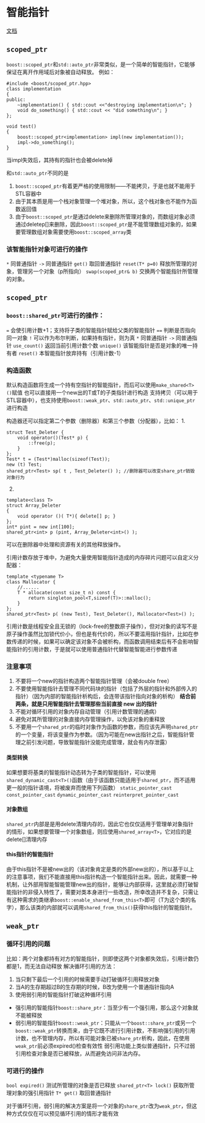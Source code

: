 # 智能指针
[文档](http://www.boost.org/doc/libs/1_61_0/libs/smart_ptr/smart_ptr.htm)

## `scoped_ptr`
`boost::scoped_ptr`和`std::auto_ptr`非常类似，是一个简单的智能指针，它能够保证在离开作用域后对象被自动释放。
例如：
```
#include <boost/scoped_ptr.hpp>
class implementation
{
public:
    ~implementation() { std::cout <<"destroying implementation\n"; }
    void do_something() { std::cout << "did something\n"; }
};

void test()
{
    boost::scoped_ptr<implementation> impl(new implementation());
    impl->do_something();
}
```
当impl失效后，其持有的指针也会被delete掉

和`std::auto_ptr`不同的是
1. `boost::scoped_ptr`有着更严格的使用限制——不能拷贝，于是也就不能用于STL容器中
2. 由于其本质是用一个栈对象管理一个堆对象，所以，这个栈对象也不能作为函数返回值
3. 由于`boost::scoped_ptr`是通过delete来删除所管理对象的，而数组对象必须通过deletep[]来删除，因此`boost::scoped_ptr`是不能管理数组对象的，如果要管理数组对象需要使用`boost::scoped_array`类

### 该智能指针对象可进行的操作
`*`     同普通指针
`->`    同普通指针
`get()`    取回普通指针
`reset(T* p=0)`    释放所管理的对象，管理另一个对象（p所指向）
`swap(scoped_ptr& b)`    交换两个智能指针所管理的对象。


## `scoped_ptr`
### `boost::shared_ptr`可进行的操作：
`=`         会使引用计数+1；支持将子类的智能指针赋给父类的智能指针
`==`        判断是否指向同一对象
`!`         可以作为布尔判断，如果持有指针，则为真
`*`         同普通指针
`->`        同普通指针
`use_count()`   返回当前引用计数个数
`unique()`      该智能指针是否是对象的唯一持有者
`reset()`       本智能指针放弃持有（引用计数-1）

### 构造函数
默认构造函数将生成一个持有空指针的智能指针，而后可以使用`make_shared<T>()`赋值
也可以直接用一个new出的T或T的子类指针进行构造
支持拷贝（可以用于STL容器中），也支持使用`boost::weak_ptr`、`std::auto_ptr`、`std::unique_ptr`进行构造

构造器还可以指定第二个参数（删除器）和第三个参数（分配器），比如：
1.
```
struct Test_Deleter {
    void operator()(Test* p) {
        ::free(p);
    }
};
Test* t = (Test*)malloc(sizeof(Test));
new (t) Test;
shared_ptr<Test> sp( t , Test_Deleter() ); //删除器可以改变share_ptr销毁对象行为
```
2.
```
template<class T>
struct Array_Deleter
{
    void operator ()( T*){ delete[] p; }
};
int* pint = new int[100];
shared_ptr<int> p (pint, Array_Deleter<int>() );
```
可以在删除器中处理和资源有关的其他释放操作。

引用计数存放于堆中，为避免大量使用智能指针造成的内存碎片问题可以自定义分配器：
```
template <typename T>
class Mallocator {
    //......
    T * allocate(const size_t n) const {
        return singleton_pool<T,sizeof(T)>::malloc();
    }
};
shared_ptr<Test> p( (new Test), Test_Deleter(), Mallocator<Test>() );
```
引用计数是线程安全且无锁的（lock-free的整数原子操作），但对对象的读写不是
原子操作虽然比加锁代价小，但也是有代价的，所以不要滥用指针指针，比如在参数传递的时候，如果可以确定该对象不会被析构，而函数调用结束后有不会影响智能指针的引用计数，于是就可以使用普通指针代替智能智能进行参数传递

### 注意事项
1. 不要将一个new的指针构造两个智能指针管理（会被double free）
2. 不要使用智能指针去管理不同代码块的指针（包括了外层的指针和外部传入的指针）（因为内部的智能指针析构后，会连带该指针指向对象的析构）
**结合前两条，就是只用智能指针去管理那些当前直接 new 出的指针**
3. 不能对循环引用的对象内存自动管理（引用计数管理的通病）
4. 避免对其所管理的对象直接内存管理操作，以免该对象的重释放
5. 不要用一个`shared_ptr`的临时对象作为函数的参数，而应该先声明`shared_ptr`的一个变量，将该变量作为参数。（因为可能在new出指针之后，智能指针管理之前引发问题，导致智能指针没能完成管理，就会有内存泄露）

#### 类型转换
如果想要将基类的智能指针动态转为子类的智能指针，可以使用`shared_dynamic_cast<T>()`函数（由于该函数只能适用于`shared_ptr`，而不适用更一般的指针语境，将被废弃而使用下列函数）
`static_pointer_cast`
`const_pointer_cast`
`dynamic_pointer_cast`
`reinterpret_pointer_cast`

#### 对象数组
`shared_ptr`内部是是用delete清理内存的，因此它也仅仅适用于管理单对象指针的情形，如果想要管理一个对象数组，则应使用`shared_array<T>`，它对应的是delete[]清理内存

#### this指针的智能指针
由于this指针不是被new出的（该对象肯定是类的外部new出的），所以基于以上的注意事项，我们不能直接用this指针构造一个智能指针出来。因此，就需要一种机制，让外部用智能智能管理new出的指针，能够让内部获得，这里就必须打破智能指针的非侵入特性了，需要对类本身进行一些改造，所幸改造并不复杂，只需让有这种需求的类继承`boost::enable_shared_from_this<T>`即可（T为这个类的名字），那么该类的内部就可以调用`shared_from_this()`获得this指针的智能指针。

## `weak_ptr`
### 循环引用的问题
比如：两个对象都持有对方的智能指针，则即使这两个对象都失效后，引用计数仍都是1，而无法自动释放
解决循环引用的方法：
1. 当只剩下最后一个引用的时候需要手动打破循环引用释放对象
2. 当A的生存期超过B的生存期的时候，B改为使用一个普通指针指向A
3. 使用弱引用的智能指针打破这种循环引用

+ 强引用的智能指针`boost::share_ptr`：当至少有一个强引用，那么这个对象就不能被释放
+ 弱引用的智能指针`boost::weak_ptr`：只能从一个`boost::share_ptr`或另一个`boost::weak_ptr`转换而来，由于它既不进行引用计数，不影响强引用的引用计数，也不管理内存，所以有可能对象已被`share_ptr`析构，因此，在使用`weak_ptr`前必须expired()检查有效性
弱引用功能上类似普通指针，只不过弱引用检查对象是否已被释放，从而避免访问非法内存。

### 可进行的操作
`bool expired()`            测试所管理的对象是否已释放
`shared_ptr<T> lock()`      获取所管理对象的强引用指针
`T* get()`                  取回普通指针

对于循环引用，弱引用的解决方案是将一个对象的`share_ptr`改为`weak_ptr`，但这种方式仅仅在可以预见循环引用的情形才能有效
